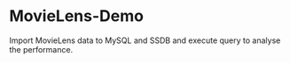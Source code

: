 # MovieLens-Demo
Import MovieLens data to MySQL and SSDB and execute query to analyse the performance.
